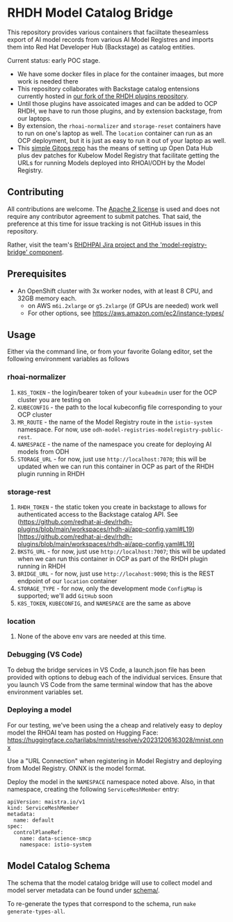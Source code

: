 # RHDH Model Catalog Bridge

This repository provides various containers that faciiltate theseamless export of AI model records from various AI Model Registres and imports them into Red Hat Developer Hub (Backstage) as catalog entities.

Current status: early POC stage.  
- We have some docker files in place for the container imaages, but more work is needed there
- This repository collaborates with Backstage catalog entensions currently hosted in [our fork of the RHDH plugins repository](https://github.com/redhat-ai-dev/rhdh-plugins/tree/main/workspaces/rhdh-ai).
- Until those plugins have assoicated images and can be added to OCP RHDH, we have to run those plugins, and by extension backstage, from our laptops.
- By extension, the `rhoai-normalizer` and `storage-reset` containers have to run on one's laptop as well.  The `location` container can run as an OCP deployment, but it is just as easy to run it out of your laptop as well.
- This [simple Gitops repo](https://github.com/redhat-ai-dev/odh-kubeflow-model-registry-setup) has the means of setting up Open Data Hub plus dev patches for Kubelow Model Registry that facilitate getting the URLs for running Models deployed into RHOAI/ODH by the Model Registry.


## Contributing

All contributions are welcome. The [Apache 2 license](http://www.apache.org/licenses/) is used and does not require any 
contributor agreement to submit patches. That said, the preference at this time for issue tracking is not GitHub issues
in this repository.  

Rather, visit the team's [RHDHPAI Jira project and the 'model-registry-bridge' component](https://issues.redhat.com/issues/?jql=project%20%3D%20RHDHPAI%20AND%20component%20%3D%20model-registry-bridge).

## Prerequisites

- An OpenShift cluster with 3x worker nodes, with at least 8 CPU, and 32GB memory each. 
   - on AWS `m6i.2xlarge` or `g5.2xlarge` (if GPUs are needed) work well
   - For other options, see https://aws.amazon.com/ec2/instance-types/

## Usage

Either via the command line, or from your favorite Golang editor, set the following environment variables as follows

### rhoai-normalizer

1. `K8S_TOKEN` - the login/bearer token of your `kubeadmin` user for the OCP cluster you are testing on
2. `KUBECONFIG` - the path to the local kubeconfig file corresponding to your OCP cluster
3. `MR_ROUTE` - the name of the Model Registry route in the `istio-system` namespace. For now, use `odh-model-registries-modelregistry-public-rest`.
4. `NAMESPACE` - the name of the namespace you create for deploying AI models from ODH
5. `STORAGE_URL` - for now, just use `http://localhost:7070`; this will be updated when we can run this container in OCP as part of the RHDH plugin running in RHDH

### storage-rest

1. `RHDH_TOKEN` - the static token you create in backstage to allows for authenticated access to the Backstage catalog API.  See (https://github.com/redhat-ai-dev/rhdh-plugins/blob/main/workspaces/rhdh-ai/app-config.yaml#L19)[https://github.com/redhat-ai-dev/rhdh-plugins/blob/main/workspaces/rhdh-ai/app-config.yaml#L19]
2. `BKSTG_URL` - for now, just use `http://localhost:7007`; this will be updated when we can run this container in OCP as part of the RHDH plugin running in RHDH
3. `BRIDGE_URL` - for now, just use `http://locahost:9090`; this is the REST endpoint of our `location` container
4. `STORAGE_TYPE` - for now, only the development mode `ConfigMap` is supported; we'll add `GitHub` soon
5. `K8S_TOKEN`, `KUBECONFIG`, and `NAMESPACE` are the same as above

### location

1. None of the above env vars are needed at this time.

### Debugging (VS Code)

To debug the bridge services in VS Code, a launch.json file has been provided with options to debug each of the individual services. Ensure that you launch VS Code from the same terminal window that has the above environment variables set.

### Deploying a model

For our testing, we've been using the a cheap and relatively easy to deploy model the RHOAI team has posted on Hugging Face:  https://huggingface.co/tarilabs/mnist/resolve/v20231206163028/mnist.onnx

Use a "URL Connection" when registering in Model Registry and deploying from Model Registry.  ONNX is the model format.

Deploy the model in the `NAMESPACE` namespace noted above.  Also, in that namespace, creating the following `ServiceMeshMember` entry:

```
apiVersion: maistra.io/v1
kind: ServiceMeshMember
metadata:
  name: default
spec:
  controlPlaneRef:
    name: data-science-smcp
    namespace: istio-system
```

## Model Catalog Schema

The schema that the model catalog bridge will use to collect model and model server metadata can be found under [schema/](./schema/).

To re-generate the types that correspond to the schema, run `make generate-types-all`.
